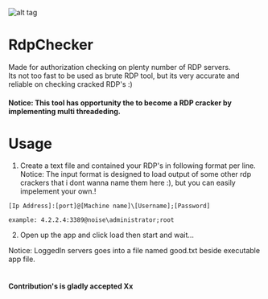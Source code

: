 ![alt tag](https://raw.githubusercontent.com/n0ise9914/RdpChecker/master/RdpChecker/screenshot/image.png)
# RdpChecker
Made for authorization checking on plenty number of RDP servers.<br/>
Its not too fast to be used as brute RDP tool, but its very accurate and reliable on checking cracked RDP's :)<br/>
#### Notice: This tool has opportunity the to become a RDP cracker by implementing multi threadeding.<br/>

# Usage
1. Create a text file and contained your RDP's in following format per line.<br/>
Notice: The input format is designed to load output of some other rdp crackers that i dont wanna name them here :), but you can easily impelement your own.!<br/>
```
[Ip Address]:[port]@[Machine name]\[Username];[Password]

example: 4.2.2.4:3389@noise\administrator;root
```
2. Open up the app and click load then start and wait...

Notice: LoggedIn servers goes into a file named good.txt beside executable app file.
<br/><br/>
#### Contribution's is gladly accepted Xx